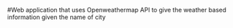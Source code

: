 #Web application that uses Openweathermap API to give the weather based information given the name of city

